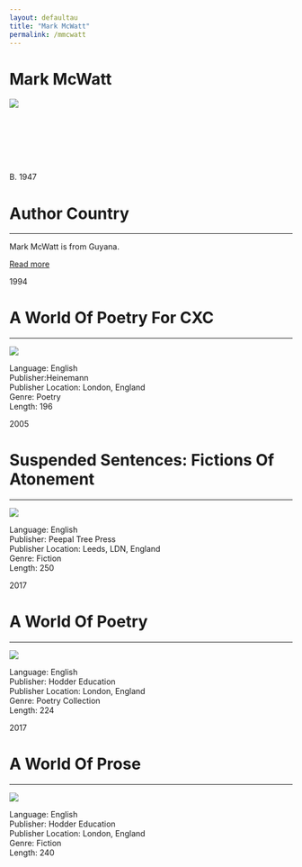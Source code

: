 ```yaml
---
layout: defaultau
title: "Mark McWatt"
permalink: /mmcwatt
---
```

<!-- partial:index.partial.html -->
<div class="content">
    <h1> Mark McWatt</h1>
    <div class="quote">
        <div><img src="https://www.bimlitfest.org/sites/default/files/styles/author_home/public/images/authors/markus_x.jpg?itok=O-6cX_Pl" class="logo"></div>
    </div>
    <div class="timeline">
        <div style="padding-bottom:100px;"></div>
        <div class="block">
            <div class="date right"><p class="right"> B. 1947  </p></div>
            <div class="dot"></div>
            <div class="left first">
                <h1>Author Country</h1><hr>
            <p> Mark McWatt is from Guyana.</p>
                <a href="https://en.wikipedia.org/wiki/Mark_McWatt" target="_blank">Read more</a>
            </div>
        </div>
        <div class="block">
            <div class="date left"><p class="left">1994</p></div>
            <div class="dot"></div>
            <div class="right">
                <h1>A World Of Poetry For CXC</h1><hr>
                <p><img src="https://i.gr-assets.com/images/S/compressed.photo.goodreads.com/books/1181146613l/1118761._SY475_.jpg"></p>
                <p>
                Language: English<br/>
                Publisher:Heinemann<br/>
                Publisher Location: London, England<br/>
                Genre: Poetry<br/>
                Length: 196 </p>
            </div>
        </div>
        <div class="block">
            <div class="date right"><p class="right hide">2005</p></div>
            <div class="dot"></div>
            <div class="left hide">
                <h1>Suspended Sentences: Fictions Of Atonement</h1><hr>
                <p><img src="https://images-na.ssl-images-amazon.com/images/I/41RVGBKNA2L._SX310_BO1,204,203,200_.jpg"></p>
                <p>
                Language: English<br/>
                Publisher: Peepal Tree Press<br/>
                Publisher Location: Leeds, LDN, England<br/>
                Genre: Fiction<br/>
                Length: 250
                </p>
            </div>
        </div>
        <div class="block">
            <div class="date left"><p class="left hide">2017</p></div>
            <div class="dot"></div>
            <div class="right">
                <h1>A World Of Poetry</h1><hr>
                <p><img src="https://m.media-amazon.com/images/I/51DtsgkUkPL.jpg"></p>
                <p>
                Language: English<br/>
                Publisher: Hodder Education<br/>
                Publisher Location: London, England<br/>
                Genre: Poetry Collection<br/>
                Length: 224</p>
            </div>
        </div>
        <div class="block">
            <div class="date right"><p class="right hide">2017</p></div>
            <div class="dot"></div>
            <div class="left">
                <h1>A World Of Prose</h1><hr>
                <p><img src="https://m.media-amazon.com/images/I/61T7duFg9BL.jpg"></p>
                <p>
                Language: English<br/>
                Publisher: Hodder Education<br/>
                Publisher Location: London, England<br/>
                Genre: Fiction<br/>
                Length: 240</p>
            </div>
        </div>
</div>
<!-- partial -->
  <script src='https://cdnjs.cloudflare.com/ajax/libs/jquery/3.1.1/jquery.min.js'></script><script  src="assets/js/authorscript.js"></script>
